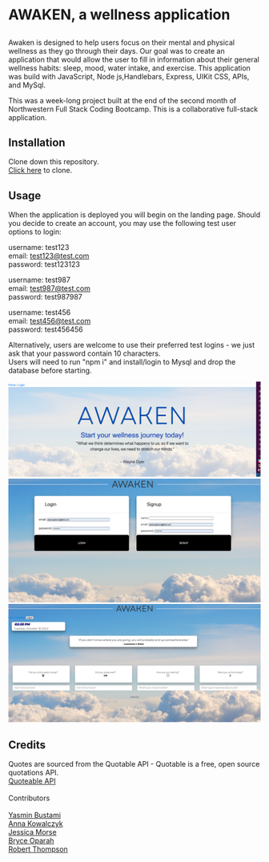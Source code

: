 # AWAKEN, a wellness application

## 
Awaken is designed to help users focus on their mental and physical wellness as they go through their days. Our goal was to create an application that would allow the user to fill in information about their general wellness habits: sleep, mood, water intake, and exercise. This application was build with JavaScript, Node js,Handlebars, Express, UIKit CSS, APIs, and MySql. <br>

This was a week-long project built at the end of the second month of Northwestern Full Stack Coding Bootcamp. This is a collaborative full-stack application. <br>

## Installation

Clone down this repository. <br>
[Click here](https://github.com/Rob-Thompson-Git/wellness-app) to clone. <br>

## Usage
When the application is deployed you will begin on the landing page. Should you decide to create an account, you may use the following test user options to login: <br>

username: test123 <br>
email: test123@test.com <br>
password: test123123 <br>

username: test987 <br>
email: test987@test.com <br>
password: test987987 <br>

username: test456 <br>
email: test456@test.com <br>
password: test456456 <br>

Alternatively, users are welcome to use their preferred test logins - we just ask that your password contain 10 characters. <br>
Users will need to run "npm i" and install/login to Mysql and drop the database before starting. <br>

![Awaken Wellness Application Landing Page](/public/images/Awaken%20Landing%20Page.png) <br>
![Awaken Wellness Application Login Page](/public/images/Awaken%20Login%20Page.png) <br>
![Awaken Wellness Application Homepage](/public/images/Awaken%20Homepage.png) <br>


## Credits

Quotes are sourced from the Quotable API - Quotable is a free, open source quotations API. <br>
[Quoteable API](https://github.com/lukePeavey/quotable)<br>
<br>
Contributors<br>
<br>
[Yasmin Bustami](https://github.com/yazbustami)<br>
[Anna Kowalczyk](https://github.com/akowala)<br>
[Jessica Morse](https://github.com/jessicamorse23)<br>
[Bryce Oparah](https://github.com/BryceOph)<br>
[Robert Thompson](https://github.com/Rob-Thompson-Git)<br>
